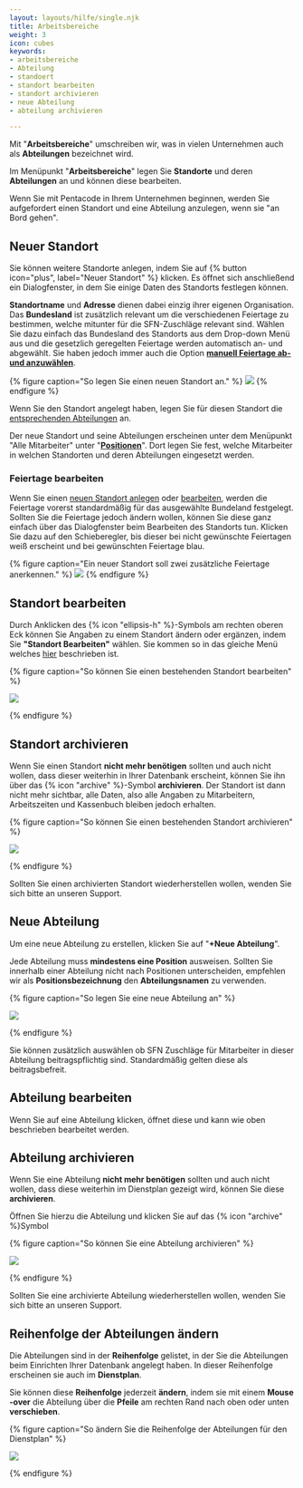 ```yaml
---
layout: layouts/hilfe/single.njk
title: Arbeitsbereiche
weight: 3
icon: cubes
keywords:
- arbeitsbereiche
- Abteilung
- standoert
- standort bearbeiten
- standort archivieren
- neue Abteilung
- abteilung archivieren

---
```

Mit "**Arbeitsbereiche**" umschreiben wir, was in vielen Unternehmen auch als **Abteilungen** bezeichnet wird.

Im Menüpunkt "**Arbeitsbereiche**" legen Sie **Standorte** und deren **Abteilungen** an und können diese bearbeiten. 

Wenn Sie mit Pentacode in Ihrem Unternehmen beginnen, werden Sie aufgefordert einen Standort und eine Abteilung anzulegen, wenn sie "an Bord gehen".

## Neuer Standort

Sie können weitere Standorte anlegen, indem Sie auf {% button icon="plus", label="Neuer Standort" %} klicken.
Es öffnet sich anschließend ein Dialogfenster, in dem Sie einige Daten des
Standorts festlegen können.

**Standortname** und **Adresse** dienen dabei einzig ihrer eigenen Organisation.
Das **Bundesland** ist zusätzlich relevant um die verschiedenen Feiertage zu
bestimmen, welche mitunter für die SFN-Zuschläge relevant sind. Wählen Sie dazu
einfach das Bundesland des Standorts aus dem Drop-down Menü aus und die
gesetzlich geregelten Feiertage werden automatisch an- und abgewählt. Sie haben
jedoch immer auch die Option [**manuell Feiertage ab- und anzuwählen**](#feiertage-bearbeiten).

{% figure caption="So legen Sie einen neuen Standort an." %}
<img src="neuer-standort.png"/>
{% endfigure %}

Wenn Sie den Standort angelegt haben, legen Sie für diesen Standort die 
[entsprechenden Abteilungen](#neue-abteilung) an.

Der neue Standort und seine Abteilungen erscheinen unter dem Menüpunkt "Alle Mitarbeiter" unter "[**Positionen**](/hilfe/handbuch/mitarbeiter-alle/positionen/)". Dort legen Sie fest, welche Mitarbeiter in welchen Standorten und deren Abteilungen eingesetzt werden.

### Feiertage bearbeiten

Wenn Sie einen [neuen Standort anlegen](#neuer-standort) oder
[bearbeiten](#standort-bearbeiten), werden die Feiertage vorerst standardmäßig
für das ausgewählte Bundeland festgelegt. Sollten Sie die Feiertage jedoch
ändern wollen, können Sie diese ganz einfach über das Dialogfenster beim
Bearbeiten des Standorts tun. Klicken Sie dazu auf den Schieberegler, bis dieser bei nicht
gewünschte Feiertagen weiß erscheint und bei gewünschten Feiertage blau. 

{% figure caption="Ein neuer Standort soll zwei zusätzliche Feiertage anerkennen." %}
<img src = "standort_anlegen.gif"/>
{% endfigure %}

## Standort bearbeiten

Durch Anklicken des {% icon "ellipsis-h" %}-Symbols am rechten oberen Eck können
Sie Angaben zu einem Standort ändern oder ergänzen, indem Sie **"Standort
Bearbeiten"** wählen. Sie kommen so in das gleiche Menü welches
[hier](#neuer-standort) beschrieben ist.

{% figure caption="So können Sie einen bestehenden Standort bearbeiten" %}

<img src = "standort_bearbeiten.png"/>

{% endfigure %}

## Standort archivieren

Wenn Sie einen Standort **nicht mehr benötigen** sollten und auch nicht wollen, dass dieser weiterhin in Ihrer Datenbank erscheint, können Sie ihn über das {% icon "archive" %}-Symbol **archivieren**. Der Standort ist dann nicht mehr sichtbar, alle Daten, also alle Angaben zu Mitarbeitern, Arbeitszeiten und Kassenbuch bleiben jedoch erhalten.

{% figure caption="So können Sie einen bestehenden Standort archivieren" %}

<img src = "standort_archivieren.png"/>

{% endfigure %}

Sollten Sie einen archivierten Standort wiederherstellen wollen, wenden Sie sich bitte an unseren Support.

## Neue Abteilung

Um eine neue Abteilung zu erstellen, klicken Sie auf "**+Neue Abteilung**".

Jede Abteilung muss **mindestens eine Position** ausweisen. Sollten Sie innerhalb einer Abteilung nicht nach Positionen unterscheiden, empfehlen wir als **Positionsbezeichnung** den **Abteilungsnamen** zu verwenden.

{% figure caption="So legen Sie eine neue Abteilung an" %}

<img src = "neue_abteilung.png"/>

{% endfigure %}

Sie können zusätzlich auswählen ob SFN Zuschläge für Mitarbeiter in dieser Abteilung beitragspflichtig sind. Standardmäßig gelten diese als beitragsbefreit. 

## Abteilung bearbeiten

Wenn Sie auf eine Abteilung klicken, öffnet diese und kann wie oben beschrieben bearbeitet werden.

## Abteilung archivieren

Wenn Sie eine Abteilung **nicht mehr benötigen** sollten und auch nicht wollen, dass diese weiterhin im Dienstplan gezeigt wird, können Sie diese **archivieren**.

Öffnen Sie hierzu die Abteilung und klicken Sie auf das {% icon "archive" %}Symbol

{% figure caption="So können Sie eine Abteilung archivieren" %}

<img src = "abteilung_archivieren.png"/>

{% endfigure %}

Sollten Sie eine archivierte Abteilung wiederherstellen wollen, wenden Sie sich bitte an unseren Support.

## Reihenfolge der Abteilungen ändern

Die Abteilungen sind in der **Reihenfolge** gelistet, in der Sie die Abteilungen beim Einrichten Ihrer Datenbank angelegt haben. In dieser Reihenfolge erscheinen sie auch im **Dienstplan**.

Sie können diese **Reihenfolge** jederzeit **ändern**, indem sie mit einem **Mouse -over** die Abteilung über die **Pfeile** am rechten Rand nach oben oder unten **verschieben**.

{% figure caption="So ändern Sie die Reihenfolge der Abteilungen für den Dienstplan" %}

<img src = "abteilungen_verschieben.png"/>

{% endfigure %}
